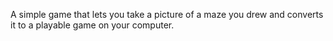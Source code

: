 A simple game that lets you take a picture of a maze you drew and converts it to a playable game on your computer.
